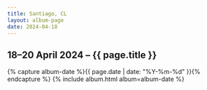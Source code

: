 ```yaml
---
title: Santiago, CL
layout: album-page
date: 2024-04-18
---
```

## 18–20 April 2024 – {{ page.title }}
{% capture album-date %}{{ page.date | date: "%Y-%m-%d" }}{% endcapture %}
{% include album.html album=album-date %}